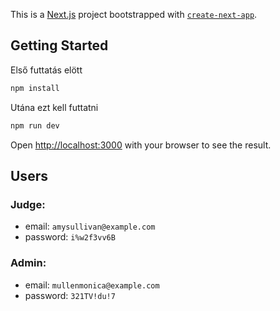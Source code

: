 This is a [Next.js](https://nextjs.org) project bootstrapped with [`create-next-app`](https://nextjs.org/docs/app/api-reference/cli/create-next-app).

## Getting Started
Első futtatás elött
```bash
npm install
```

Utána ezt kell futtatni
```bash
npm run dev
```

Open [http://localhost:3000](http://localhost:3000) with your browser to see the result.

## Users

### Judge:
- email: `amysullivan@example.com`
- password: `i%w2f3vv6B`
  
### Admin:
- email: `mullenmonica@example.com`
- password: `321TV!du!7`